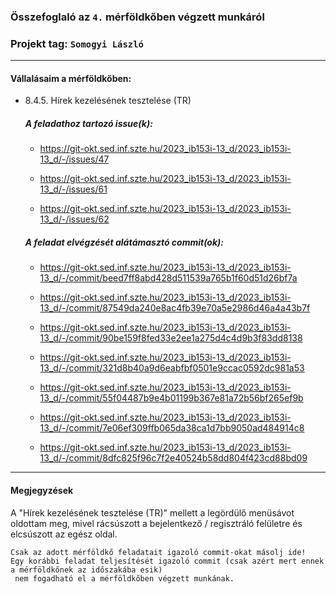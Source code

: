 ### Összefoglaló az `4.` mérföldkőben végzett munkáról

### Projekt tag: `Somogyi László`

___

#### Vállalásaim a mérföldkőben: 

 - 8.4.5. Hírek kezelésének tesztelése (TR)

    ##### A feladathoz tartozó issue(k):

     - https://git-okt.sed.inf.szte.hu/2023_ib153i-13_d/2023_ib153i-13_d/-/issues/47

      - https://git-okt.sed.inf.szte.hu/2023_ib153i-13_d/2023_ib153i-13_d/-/issues/61

      - https://git-okt.sed.inf.szte.hu/2023_ib153i-13_d/2023_ib153i-13_d/-/issues/62

    ##### A feladat elvégzését alátámasztó commit(ok):

     - https://git-okt.sed.inf.szte.hu/2023_ib153i-13_d/2023_ib153i-13_d/-/commit/beed7ff8abd428d511539a765b1f60d51d26bf7a

     - https://git-okt.sed.inf.szte.hu/2023_ib153i-13_d/2023_ib153i-13_d/-/commit/87549da240e8ac4fb39e70a5e2986d46a4a43b7f

     - https://git-okt.sed.inf.szte.hu/2023_ib153i-13_d/2023_ib153i-13_d/-/commit/90be159f8fed33e2ee1a275d4c4d9b3f83dd8138

      - https://git-okt.sed.inf.szte.hu/2023_ib153i-13_d/2023_ib153i-13_d/-/commit/321d8b40a9d6eabfbf0501e9ccac0592dc981a53

      - https://git-okt.sed.inf.szte.hu/2023_ib153i-13_d/2023_ib153i-13_d/-/commit/55f04487b9e4b01199b367e81a72b56bf265ef9b
      
      - https://git-okt.sed.inf.szte.hu/2023_ib153i-13_d/2023_ib153i-13_d/-/commit/7e06ef309ffb065da38ca1d7bb9050ad484914c8
      
      - https://git-okt.sed.inf.szte.hu/2023_ib153i-13_d/2023_ib153i-13_d/-/commit/8dfc825f96c7f2e40524b58dd804f423cd88bd09
___
#### Megjegyzések

A "Hírek kezelésének tesztelése (TR)" mellett a legördülő menüsávot oldottam meg, mivel rácsúszott a bejelentkező / regisztráló felületre és elcsúszott az egész oldal.

```
Csak az adott mérföldkő feladatait igazoló commit-okat másolj ide!
Egy korábbi feladat teljesítését igazoló commit (csak azért mert ennek a mérföldkőnek az időszakába esik)
 nem fogadható el a mérföldkőben végzett munkának.
```
